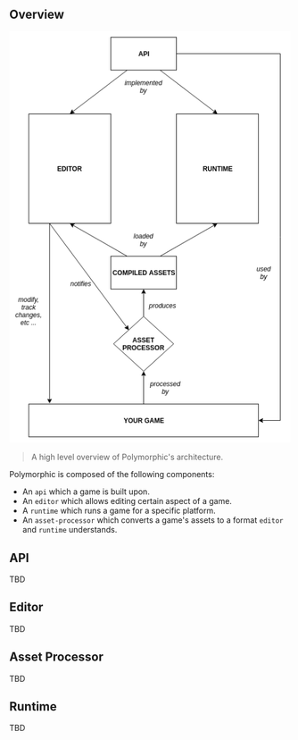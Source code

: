 ## Overview

![architecture-overview](diagrams/architecture.png)

> A high level overview of Polymorphic's architecture.

Polymorphic is composed of the following components:

- An `api` which a game is built upon.
- An `editor` which allows editing certain aspect of a game.
- A `runtime` which runs a game for a specific platform.
- An `asset-processor` which converts a game's assets to a format `editor`
  and `runtime` understands.

## API
TBD

## Editor
TBD

## Asset Processor
TBD

## Runtime
TBD
